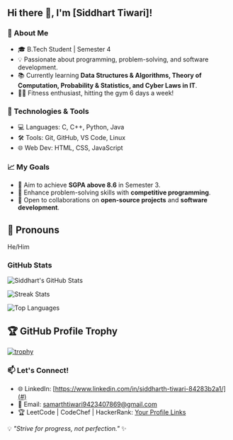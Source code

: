 ## Hi there 👋, I'm [Siddhart Tiwari]!

### 🚀 About Me
- 🎓 B.Tech Student | Semester 4
- 💡 Passionate about programming, problem-solving, and software development.
- 📚 Currently learning **Data Structures & Algorithms, Theory of Computation, Probability & Statistics, and Cyber Laws in IT**.
- 🏋️‍♂️ Fitness enthusiast, hitting the gym 6 days a week!

### 🔧 Technologies & Tools
- 💻 Languages: C, C++, Python, Java
- 🛠️ Tools: Git, GitHub, VS Code, Linux
- 🌐 Web Dev: HTML, CSS, JavaScript

### 📈 My Goals
- 🚀 Aim to achieve **SGPA above 8.6** in Semester 3.
- 📖 Enhance problem-solving skills with **competitive programming**.
- 🤝 Open to collaborations on **open-source projects** and **software development**.

## 🧠 Pronouns
He/Him

### GitHub Stats

![Siddhart's GitHub Stats](https://github-readme-stats.vercel.app/api?username=tiwariso&show_icons=true&hide_title=true&hide=prs)

![Streak Stats](https://github-readme-streak-stats.herokuapp.com/?user=tiwariso&theme=default&hide_title=true&background=ffffff)

![Top Languages](https://github-readme-stats.vercel.app/api/top-langs/?username=tiwariso&layout=compact&theme=default&bg_color=ffffff&langs_count=5)

## 🏆 GitHub Profile Trophy

[![trophy](https://github-profile-trophy.vercel.app/?username=tiwariso&theme=flat&no-frame=true)](https://github.com/ryo-ma/github-profile-trophy)


### 📫 Let's Connect!
- 🌐 LinkedIn: [https://www.linkedin.com/in/siddharth-tiwari-84283b2a1/](#)
- 📧 Email: samarthtiwari9423407869@gmail.com
- 🏆 LeetCode | CodeChef | HackerRank: [Your Profile Links](#)

💡 _"Strive for progress, not perfection."_ ✨
